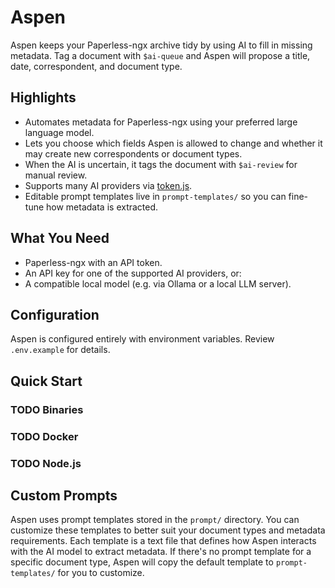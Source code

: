 # Aspen

Aspen keeps your Paperless-ngx archive tidy by using AI to fill in missing metadata. Tag a document with `$ai-queue` and Aspen will propose a title, date, correspondent, and document type.

## Highlights
- Automates metadata for Paperless-ngx using your preferred large language model.
- Lets you choose which fields Aspen is allowed to change and whether it may create new correspondents or document types.
- When the AI is uncertain, it tags the document with `$ai-review` for manual review.
- Supports many AI providers via [token.js](https://github.com/verybigthings/token).
- Editable prompt templates live in `prompt-templates/` so you can fine-tune how metadata is extracted.

## What You Need
- Paperless-ngx with an API token.
- An API key for one of the supported AI providers, or:
- A compatible local model (e.g. via Ollama or a local LLM server).

## Configuration
Aspen is configured entirely with environment variables. Review `.env.example` for details.

## Quick Start

### TODO Binaries

### TODO Docker

### TODO Node.js


## Custom Prompts
Aspen uses prompt templates stored in the `prompt/` directory. You can customize these templates to better suit your document types and metadata requirements. Each template is a text file that defines how Aspen interacts with the AI model to extract metadata. If there's no prompt template for a specific document type, Aspen will copy the default template to `prompt-templates/` for you to customize.
